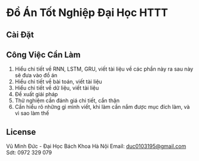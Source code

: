 # Đồ Án Tốt Nghiệp Đại Học HTTT


## Cài Đặt
## Công Việc Cần Làm
1. Hiểu chi tiết về RNN, LSTM, GRU, viết tài liệu về các phần này ra sau này sẽ đưa vào đồ án
2. Hiểu chi tiết về bài toán, viết tài liệu
3. Hiểu chi tiết về dữ liệu, viết tài liệu
4. Đề xuất giải pháp
5. Thử nghiệm cần đánh giá chi tiết, cẩn thận
6. Cần hiểu rõ những gì mình viết, khi làm cần nắm được mục đích làm, và vì sao làm thế
## License

Vũ Minh Đức - Đại Học Bách Khoa Hà Nội
Email: duc0103195@gmail.com
Sdt: 0972 329 079
